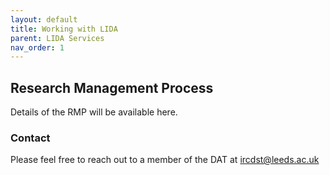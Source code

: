 ```yaml
---
layout: default
title: Working with LIDA
parent: LIDA Services
nav_order: 1
---
```


## Research Management Process 
Details of the RMP will be available here.

### Contact
Please feel free to reach out to a member of the DAT at [ircdst@leeds.ac.uk](mailto:ircdst@leeds.ac.uk)
